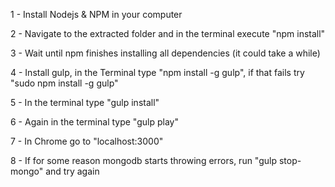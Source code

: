 1 - Install Nodejs & NPM in your computer

2 - Navigate to the extracted folder and in the terminal execute "npm install"

3 - Wait until npm finishes installing all dependencies (it could take a while)

4 - Install gulp, in the Terminal type "npm install -g gulp", if that fails try "sudo npm install -g gulp"

5 - In the terminal type "gulp install"

6 - Again in the terminal type "gulp play"

7 - In Chrome go to "localhost:3000"

8 - If for some reason mongodb starts throwing errors, run "gulp stop-mongo" and try again
